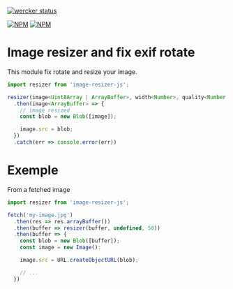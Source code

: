 [![wercker status](https://app.wercker.com/status/808b3e008fb779d94fcf557592655213/s/master 'wercker status')](https://app.wercker.com/project/byKey/808b3e008fb779d94fcf557592655213)

[![NPM](https://nodei.co/npm/image-resizer-js.png?downloads=true&downloadRank=true&stars=true)](https://nodei.co/npm/image-resizer-js/)
[![NPM](https://nodei.co/npm-dl/image-resizer-js.png?months=1)](https://nodei.co/npm/image-resizer-js/)

# Image resizer and fix exif rotate

This module fix rotate and resize your image.

```js
import resizer from 'image-resizer-js';

resizer(image<Uint8Array | ArrayBuffer>, width<Number>, quality<Number 0..100>, rotate<Number 0..3>)
  .then(image<ArrayBuffer> => {
    // image resized
    const blob = new Blob([image]);

    image.src = blob;
  })
  .catch(err => console.error(err))
```

# Exemple

From a fetched image

```js
import resizer from 'image-resizer-js';

fetch('my-image.jpg')
  .then(res => res.arrayBuffer())
  .then(buffer => resizer(buffer, undefined, 50))
  .then(buffer => {
    const blob = new Blob([buffer]);
    const image = new Image():

    image.src = URL.createObjectURL(blob);

    // ...
  })
```

